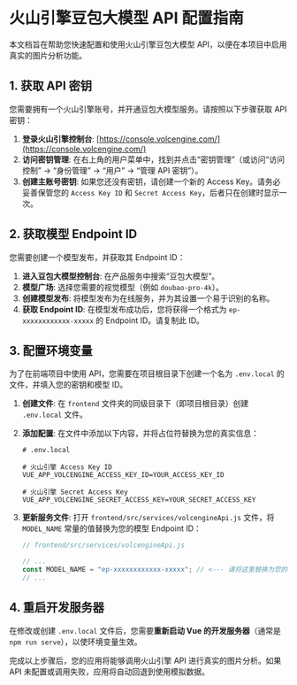 # 火山引擎豆包大模型 API 配置指南

本文档旨在帮助您快速配置和使用火山引擎豆包大模型 API，以便在本项目中启用真实的图片分析功能。

## 1. 获取 API 密钥

您需要拥有一个火山引擎账号，并开通豆包大模型服务。请按照以下步骤获取 API 密钥：

1.  **登录火山引擎控制台**: [https://console.volcengine.com/](https://console.volcengine.com/)
2.  **访问密钥管理**: 在右上角的用户菜单中，找到并点击“密钥管理”（或访问“访问控制” -> “身份管理” -> “用户” -> “管理 API 密钥”）。
3.  **创建主账号密钥**: 如果您还没有密钥，请创建一个新的 Access Key。请务必妥善保管您的 `Access Key ID` 和 `Secret Access Key`，后者只在创建时显示一次。

## 2. 获取模型 Endpoint ID

您需要创建一个模型发布，并获取其 Endpoint ID：

1.  **进入豆包大模型控制台**: 在产品服务中搜索“豆包大模型”。
2.  **模型广场**: 选择您需要的视觉模型（例如 `doubao-pro-4k`）。
3.  **创建模型发布**: 将模型发布为在线服务，并为其设置一个易于识别的名称。
4.  **获取 Endpoint ID**: 在模型发布成功后，您将获得一个格式为 `ep-xxxxxxxxxxxx-xxxxx` 的 Endpoint ID。请复制此 ID。

## 3. 配置环境变量

为了在前端项目中使用 API，您需要在项目根目录下创建一个名为 `.env.local` 的文件，并填入您的密钥和模型 ID。

1.  **创建文件**: 在 `frontend` 文件夹的同级目录下（即项目根目录）创建 `.env.local` 文件。

2.  **添加配置**: 在文件中添加以下内容，并将占位符替换为您的真实信息：

    ```
    # .env.local

    # 火山引擎 Access Key ID
    VUE_APP_VOLCENGINE_ACCESS_KEY_ID=YOUR_ACCESS_KEY_ID

    # 火山引擎 Secret Access Key
    VUE_APP_VOLCENGINE_SECRET_ACCESS_KEY=YOUR_SECRET_ACCESS_KEY
    ```

3.  **更新服务文件**: 打开 `frontend/src/services/volcengineApi.js` 文件，将 `MODEL_NAME` 常量的值替换为您的模型 Endpoint ID：

    ```javascript
    // frontend/src/services/volcengineApi.js

    // ...
    const MODEL_NAME = "ep-xxxxxxxxxxxx-xxxxx"; // <--- 请将这里替换为您的模型Endpoint ID
    // ...
    ```

## 4. 重启开发服务器

在修改或创建 `.env.local` 文件后，您需要**重新启动 Vue 的开发服务器**（通常是 `npm run serve`），以使环境变量生效。

完成以上步骤后，您的应用将能够调用火山引擎 API 进行真实的图片分析。如果 API 未配置或调用失败，应用将自动回退到使用模拟数据。
